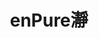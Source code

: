 ---
title: "enPure瀞"
description: "enPure瀞"
layout: shop
keywords:
  - 美食競賽
  - 台灣美食
  - 美食精選
datePublished: "2025-06-30"
dateModified: "2025-07-06"
city: "台中市"
district: "北區"
address: "台中市北區健行路86巷7弄33號"
phone: ""
geo: "24.16063757267739, 120.68755330068244"
google_map: "https://maps.app.goo.gl/F53yewtrnYWDvkF3A"
footinder: "https://footinder.com.tw/%e5%8f%b0%e4%b8%ad%e5%b8%82%e5%8c%97%e5%8d%80/362197/"
official: "https://www.facebook.com/enpurerestaurant/"
award:
  - name: "500盤"
    year: "2024"
    entries:
      - dishes:
          - "墨西哥龍艾/百里香/羅勒/澎湖秋姑/蕃茄"

---